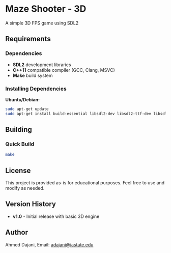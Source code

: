 # Maze Shooter - 3D

A simple 3D FPS game using SDL2

## Requirements

### Dependencies
- **SDL2** development libraries
- **C++11** compatible compiler (GCC, Clang, MSVC)
- **Make** build system

### Installing Dependencies

**Ubuntu/Debian:**
```bash
sudo apt-get update
sudo apt-get install build-essential libsdl2-dev libsdl2-ttf-dev libsdl2-image-dev libsdl2-mixer-dev
```

## Building

### Quick Build
```bash
make
```


## License

This project is provided as-is for educational purposes. Feel free to use and modify as needed.

## Version History

- **v1.0** - Initial release with basic 3D engine

## Author
Ahmed Dajani, Email: adajani@iastate.edu